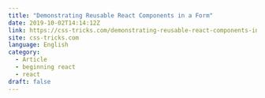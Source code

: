 ```yaml
---
title: "Demonstrating Reusable React Components in a Form"
date: 2019-10-02T14:14:12Z
link: https://css-tricks.com/demonstrating-reusable-react-components-in-a-form/?utm_medium=RSS&utm_source=news.12bit.vn
site: css-tricks.com
language: English
category:
  - Article
  - beginning react
  - react
draft: false
---
```

